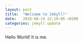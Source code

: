 ```yaml
---
layout: post
title:  "Welcome to Jekyll!"
date:   2018-08-14 22:10:06 +0200
categories: jekyll update
---
```

Hello World!
It is me.
